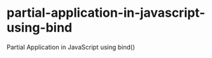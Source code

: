 partial-application-in-javascript-using-bind
============================================

Partial Application in JavaScript using bind()
